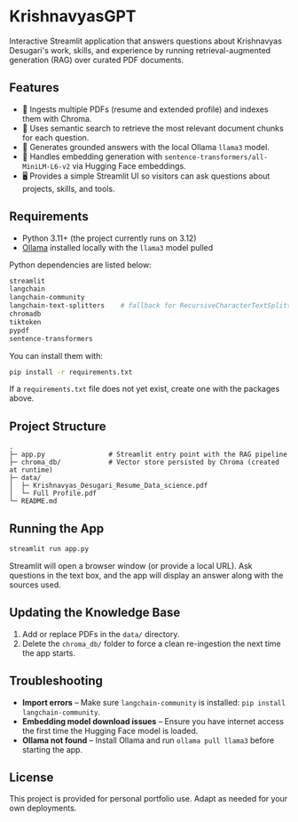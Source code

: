 # KrishnavyasGPT

Interactive Streamlit application that answers questions about Krishnavyas Desugari's work, skills, and experience by running retrieval-augmented generation (RAG) over curated PDF documents.

## Features
- 📄 Ingests multiple PDFs (resume and extended profile) and indexes them with Chroma.
- 🔎 Uses semantic search to retrieve the most relevant document chunks for each question.
- 🤖 Generates grounded answers with the local Ollama `llama3` model.
- 🧠 Handles embedding generation with `sentence-transformers/all-MiniLM-L6-v2` via Hugging Face embeddings.
- 🖥️ Provides a simple Streamlit UI so visitors can ask questions about projects, skills, and tools.

## Requirements

- Python 3.11+ (the project currently runs on 3.12)
- [Ollama](https://ollama.ai/) installed locally with the `llama3` model pulled

Python dependencies are listed below:

```bash
streamlit
langchain
langchain-community
langchain-text-splitters    # fallback for RecursiveCharacterTextSplitter
chromadb
tiktoken
pypdf
sentence-transformers
```

You can install them with:

```bash
pip install -r requirements.txt
```

If a `requirements.txt` file does not yet exist, create one with the packages above.

## Project Structure

```
.
├─ app.py                # Streamlit entry point with the RAG pipeline
├─ chroma_db/            # Vector store persisted by Chroma (created at runtime)
├─ data/
│  ├─ Krishnavyas_Desugari_Resume_Data_science.pdf
│  └─ Full Profile.pdf
└─ README.md
```

## Running the App

```bash
streamlit run app.py
```

Streamlit will open a browser window (or provide a local URL). Ask questions in the text box, and the app will display an answer along with the sources used.

## Updating the Knowledge Base

1. Add or replace PDFs in the `data/` directory.
2. Delete the `chroma_db/` folder to force a clean re-ingestion the next time the app starts.

## Troubleshooting

- **Import errors** – Make sure `langchain-community` is installed: `pip install langchain-community`.
- **Embedding model download issues** – Ensure you have internet access the first time the Hugging Face model is loaded.
- **Ollama not found** – Install Ollama and run `ollama pull llama3` before starting the app.

## License

This project is provided for personal portfolio use. Adapt as needed for your own deployments.
